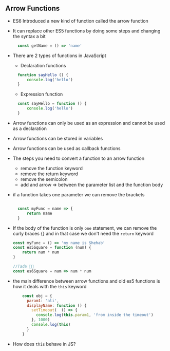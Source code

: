 ## Arrow Functions

- ES6 Introduced a new kind of function called the arrow function
- It can replace other ES5 functions by doing some steps and changing the syntax a bit
  ```js
    const getName = () => 'name'
  ```
- There are 2 types of functions in JavaScript
  - Declaration functions
  ```js
    function sayHello () {
        console.log('hello')
    }
  ```
  - Expression  function
  ```js
    const sayHello = function () {
        console.log('hello')
    }
  ```
- Arrow functions can only be used as an expression and cannot be used as a declaration
- Arrow functions can be stored in variables 
- Arrow functions can be used as callback functions
- The steps you need to convert a function to an arrow function
  - remove the function  keyword
  - remove the return keyword
  - remove the semicolon
  - add and arrow => between the parameter list and the function body
- if a function takes one parameter we can remove the brackets
  ```js

    const myFunc = name => {
        return name
    }

  ```
- If the body of the function is only `one` statement, we can remove the curly braces {} and in that case we don't need the `return` keyword
  ```js
  const myFunc = () => 'my name is Shehab'
  const es5Square = function (num) {
      return num * num
  }

  //Tada 🎉🎉
  const es6Square = num => num * num
  
  ```
  
- the main difference between arrow functions and old es5 functions  is how it deals with the `this` keyword
  ```js
      const obj = {
        param1: 'ali',
        displayName: function () {
          setTimeout(  () => {
            console.log(this.param1, 'from inside the timeout')
          }, 1000)
          console.log(this)
        }
      }
  ```
- How does `this` behave in JS? 